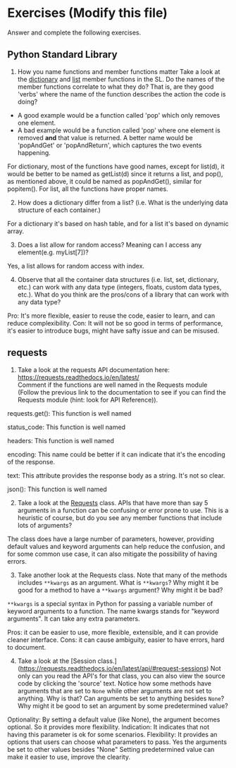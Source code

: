 # Exercises (Modify this file)

Answer and complete the following exercises.

## Python Standard Library

1. How you name functions and member functions matter Take a look at the [dictionary](https://docs.python.org/3/library/stdtypes.html#typesmapping) 
and [list](https://docs.python.org/3/library/stdtypes.html#sequence-types-list-tuple-range) member functions in the SL. 
Do the names of the member functions correlate to what they do? That is, are they good 'verbs' where the name of the function describes the action the code is doing? 
  - A good example would be a function called 'pop' which only removes one element.
  - A bad example would be a function called 'pop' where one element is removed **and** that value is returned. A better name would be 'popAndGet' or 'popAndReturn', which captures the two events happening.

For dictionary, most of the functions have good names, except for list(d), it would be better to be named as getList(d) since it returns a list, and pop(), as mentioned above, it could be named as popAndGet(), similar for popitem(). For list, all the functions have proper names.


2. How does a dictionary differ from a list? (i.e. What is the underlying data structure of each container.)

For a dictionary it's based on hash table, and for a list it's based on dynamic array.

3. Does a list allow for random access? Meaning can I access any element(e.g. myList[7])?

Yes, a list allows for random access with index. 

4. Observe that all the container data structures (i.e. list, set, dictionary, etc.) can work with any data type (integers, floats, custom data types, etc.). 
What do you think are the pros/cons of a library that can work with any data type?

Pro: 
It's more flexible, easier to reuse the code, easier to learn, and can reduce complexibility. 
Con:
It will not be so good in terms of performance, it's easier to introduce bugs, might have safty issue and can be misused. 

## requests

1. Take a look at the requests API documentation here: https://requests.readthedocs.io/en/latest/  
Comment if the functions are well named in the Requests module (Follow the previous link to the documentation to see if you can find the Requests module (hint: look for API Reference)).

requests.get(): This function is well named

status_code: This function is well named

headers: This function is well named

encoding: This name could be better if it can indicate that it's the encoding of the response.

text: This attribute provides the response body as a string. It's not so clear.

json(): This function is well named

2. Take a look at the [Requests](https://requests.readthedocs.io/en/latest/api/#lower-level-classes) class. APIs that have more than say 5 arguments in a function can be confusing or error prone to use. This is a heuristic of course, but do you see any member functions that include lots of arguments?

The class does have a large number of parameters, however, providing default values and keyword arguments can help reduce the confusion, and for some common use case, it can also mitigate the possibility of having errors. 

3. Take another look at the Requests class. Note that many of the methods includes `**kwargs` as an argument. What is `**kwargs`? Why might it be good for a method to have a `**kwargs` argument? Why might it be bad?  

 `**kwargs` is a special syntax in Python for passing a variable number of keyword arguments to a function. The name kwargs stands for "keyword arguments". It can take any extra parameters. 

 Pros: it can be easier to use, more flexible, extensible, and it can provide cleaner interface. 
 Cons: it can cause ambiguity, easier to have errors, hard to document.

4. Take a look at the [Session class.] (https://requests.readthedocs.io/en/latest/api/#request-sessions) Not only can you read the API's for that class, you can also view the source code by clicking the 'source' text. 
Notice how some methods have arguments that are set to `None` while other arguments are not set to anything. Why is that? Can arguments be set to anything besides `None`? Why might it be good to set an argument by some predetermined value?

Optionality: By setting a default value (like None), the argument becomes optional. So it provides more flexibility.
Indication: It indicates that not having this parameter is ok for some scenarios.
Flexibility: It provides an options that users can choose what parameters to pass. 
Yes the arguments be set to other values besides "None"
Setting predetermined value can make it easier to use, improve the clearity.